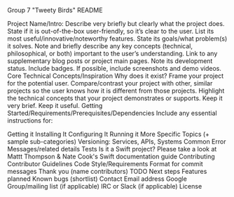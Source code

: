 Group 7 "Tweety Birds" README 


Project Name/Intro: 
Describe very briefly but clearly what the project does.
State if it is out-of-the-box user-friendly, so it’s clear to the user.
List its most useful/innovative/noteworthy features.
State its goals/what problem(s) it solves.
Note and briefly describe any key concepts (technical, philosophical, or both) important to the user’s understanding.
Link to any supplementary blog posts or project main pages.
Note its development status.
Include badges.
If possible, include screenshots and demo videos.
Core Technical Concepts/Inspiration
Why does it exist?
Frame your project for the potential user.
Compare/contrast your project with other, similar projects so the user knows how it is different from those projects.
Highlight the technical concepts that your project demonstrates or supports. Keep it very brief.
Keep it useful.
Getting Started/Requirements/Prerequisites/Dependencies
Include any essential instructions for:

Getting it
Installing It
Configuring It
Running it
More Specific Topics (+ sample sub-categories)
Versioning: Services, APIs, Systems
Common Error Messages/related details
Tests
Is it a Swift project? Please take a look at Mattt Thompson & Nate Cook's Swift documentation guide
Contributing
Contributor Guidelines
Code Style/Requirements
Format for commit messages
Thank you (name contributors)
TODO
Next steps
Features planned
Known bugs (shortlist)
Contact
Email address
Google Group/mailing list (if applicable)
IRC or Slack (if applicable)
License